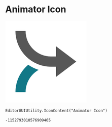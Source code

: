 # Animator Icon
![](/img/Animator%20Icon.png)

``` CSharp
EditorGUIUtility.IconContent("Animator Icon")
```
```
-1152793010576909465
```
